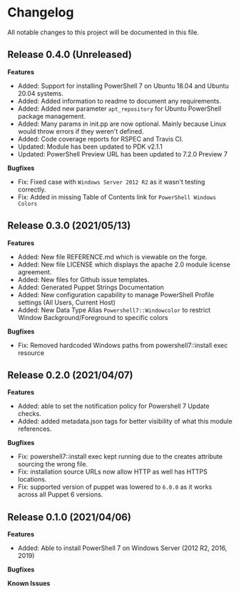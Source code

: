 # Changelog

All notable changes to this project will be documented in this file.

## Release 0.4.0 (Unreleased)

**Features**
- Added: Support for installing PowerShell 7 on Ubuntu 18.04 and Ubuntu 20.04 systems.
- Added: Added information to readme to document any requirements.
- Added: Added new parameter `apt_repository` for Ubuntu PowerShell package management.
- Added: Many params in init.pp are now optional. Mainly because Linux would throw errors if they weren't defined.
- Added: Code coverage reports for RSPEC and Travis CI.
- Updated: Module has been updated to PDK v2.1.1
- Updated: PowerShell Preview URL has been updated to 7.2.0 Preview 7

**Bugfixes**
- Fix: Fixed case with `Windows Server 2012 R2` as it wasn't testing correctly.
- Fix: Added in missing Table of Contents link for `PowerShell Windows Colors`

## Release 0.3.0 (2021/05/13)

**Features**
- Added: New file REFERENCE.md which is viewable on the forge.
- Added: New file LICENSE which displays the apache 2.0 module license agreement.
- Added: New files for Github issue templates.
- Added: Generated Puppet Strings Documentation
- Added: New configuration capability to manage PowerShell Profile settings (All Users, Current Host)
- Added: New Data Type Alias `Powershell7::Windowcolor` to restrict Window Background/Foreground to specific colors

**Bugfixes**
- Fix: Removed hardcoded Windows paths from powershell7::install exec resource

## Release 0.2.0 (2021/04/07)

**Features**
- Added: able to set the notification policy for Powershell 7 Update checks.
- Added: added metadata.json tags for better visibility of what this module references.

**Bugfixes**
- Fix: powershell7::install exec kept running due to the creates attribute sourcing the wrong file.
- Fix: installation source URLs now allow HTTP as well has HTTPS locations.
- Fix: supported version of puppet was lowered to `6.0.0` as it works across all Puppet 6 versions.

## Release 0.1.0 (2021/04/06)

**Features**
- Added: Able to install PowerShell 7 on Windows Server (2012 R2, 2016, 2019)

**Bugfixes**

**Known Issues**
